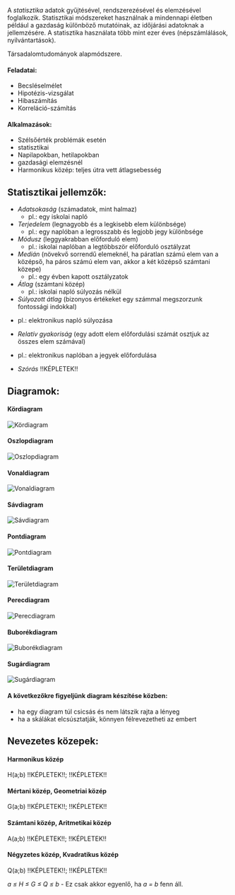 A *statisztika* adatok gyűjtésével, rendszerezésével és elemzésével foglalkozik. Statisztikai módszereket használnak a mindennapi életben például a gazdaság különböző mutatóinak, az időjárási adatoknak a jellemzésére. A statisztika használata több mint ezer éves (népszámlálások, nyilvántartások).

Társadalomtudományok alapmódszere.

#### Feladatai:
 - Becsléselmélet
 - Hipotézis-vizsgálat
 - Hibaszámítás
 - Korreláció-számítás

#### Alkalmazások:
 - Szélsőérték problémák esetén
 - statisztikai
 - Napilapokban, hetilapokban
 - gazdasági elemzésnél
 - Harmonikus közép: teljes útra vett   átlagsebesség

## Statisztikai jellemzők:
 - *Adatsokaság* (számadatok, mint halmaz)
   + pl.: egy iskolai napló
 - *Terjedelem* (legnagyobb és a legkisebb elem különbsége)
   + pl.: egy naplóban a legrosszabb és legjobb jegy különbsége
 - *Módusz* (leggyakrabban előforduló elem)
   + pl.: iskolai naplóban a legtöbbször előforduló osztályzat
 - *Medián* (növekvő sorrendű elemeknél, ha páratlan számú elem van a középső, ha páros számú elem van, akkor a két középső számtani közepe)
   + pl.: egy évben kapott osztályzatok
 - *Átlag* (számtani közép)
   + pl.: iskolai napló súlyozás nélkül
 - *Súlyozott átlag* (bizonyos értékeket egy számmal megszorzunk fontossági indokkal)
  + pl.: elektronikus napló súlyozása
 - *Relatív gyakoriság* (egy adott elem előfordulási számát osztjuk az összes elem számával)
  + pl.: elektronikus naplóban a jegyek előfordulása
 - *Szórás* !!KÉPLETEK!!
## Diagramok:

#### Kördiagram
![Kördiagram](http://i.imgur.com/DipQvpJ.png)

#### Oszlopdiagram
![Oszlopdiagram](http://i.imgur.com/S0beK19.png)

#### Vonaldiagram
![Vonaldiagram]( http://i.imgur.com/Rqy02EL.png)

#### Sávdiagram
![Sávdiagram](http://i.imgur.com/b8pprv6.png)

#### Pontdiagram
![Pontdiagram](http://i.imgur.com/00Vo3tf.png)

#### Területdiagram
![Területdiagram](http://i.imgur.com/AevzjmZ.png)

#### Perecdiagram
![Perecdiagram](http://i.imgur.com/7yZgtDt.png)

#### Buborékdiagram
![Buborékdiagram](http://i.imgur.com/1XUG6W5.png)

#### Sugárdiagram
![Sugárdiagram](http://i.imgur.com/gdGL8Xt.png)


#### A következőkre figyeljünk diagram készítése közben:
 - ha egy diagram túl csicsás és nem látszik rajta a lényeg
 - ha a skálákat elcsúsztatják, könnyen félrevezetheti az embert  

## Nevezetes közepek:
#### Harmonikus közép
H(a;b) !!KÉPLETEK!!; !!KÉPLETEK!!
#### Mértani közép, Geometriai közép
G(a;b) !!KÉPLETEK!!; !!KÉPLETEK!!
#### Számtani közép, Aritmetikai közép
A(a;b) !!KÉPLETEK!!; !!KÉPLETEK!!
#### Négyzetes közép, Kvadratikus közép
Q(a;b) !!KÉPLETEK!!; !!KÉPLETEK!!

*a ≤ H ≤ G ≤ Q ≤ b* - Ez csak akkor egyenlő, ha *a = b* fenn áll.
